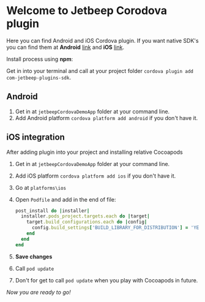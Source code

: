 # Welcome to Jetbeep Corodova plugin

Here you can find Android and iOS Cordova plugin. If you want native SDK's you can find them at **Android** [link](https://github.com/jetbeep/android-sdk) and **iOS** [link](https://github.com/jetbeep/ios-sdk).

Install process using **npm**:

Get in into your terminal and call at your project folder `cordova plugin add com-jetbeep-plugins-sdk`.

## Android

1. Get in at `jetbeepCordovaDemoApp` folder at your command line.
2. Add Android platform `cordova platform add android` if you don't have it.

## iOS integration

After adding plugin into your project and installing relative Cocoapods

1. Get in at `jetbeepCordovaDemoApp` folder at your command line.
2. Add iOS platform `cordova platform add ios` if you don't have it.
3. Go at `platforms\ios`
4. Open `Podfile` and add in the end of file:

   ```ruby
   post_install do |installer|
     installer.pods_project.targets.each do |target|
       target.build_configurations.each do |config|
         config.build_settings['BUILD_LIBRARY_FOR_DISTRIBUTION'] = 'YES'
       end
     end
   end
   ```

5. **Save changes**
6. Call `pod update`
7. Don't for get to call `pod update` when you play with Cocoapods in future.

_Now you are ready to go!_